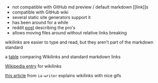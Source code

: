 - not compatible with GitHub md preview / default markdown [[link]]s
- compatible with GitHub wiki
- several static site generators support it
- has been around for a while
- reddit [post](https://www.reddit.com/r/ObsidianMD/comments/pvi1r3/new_user_should_i_stay_with_pure_markdown_or_use/) describing the pro's
- allows moving files around without relative links breaking

wikilinks are easier to type and read, but they aren’t part of the markdown standard

a [table](https://www.reddit.com/r/ObsidianMD/comments/k0po5z/comment/gdnw146) comparing Wikilinks and standard markdown links

[Wikipedia entry](https://en.wikipedia.org/wiki/Help:Link#Wikilinks_(internal_links)) for wikilinks

[this article](https://ia.net/writer/support/general/wikilinks) from `ia-writer` explains wikilinks with nice gifs